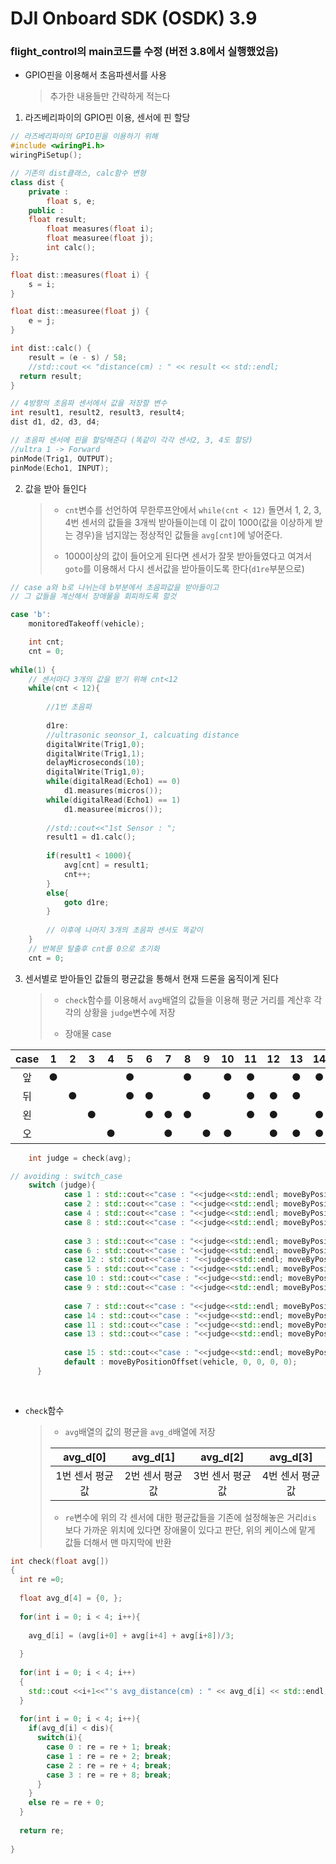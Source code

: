 # DJI Onboard SDK (OSDK) 3.9

###  flight_control의 main코드를 수정 (버전 3.8에서 실행했었음)

- GPIO핀을 이용해서 초음파센서를 사용

  > 추가한 내용들만 간략하게 적는다

1. 라즈베리파이의 GPIO핀 이용, 센서에 핀 할당

```c++
// 라즈베리파이의 GPIO핀을 이용하기 위해
#include <wiringPi.h>
wiringPiSetup();

// 기존의 dist클래스, calc함수 변형
class dist {
	private :
		float s, e;
	public :
    float result;
		float measures(float i);
		float measuree(float j);
		int calc();
};

float dist::measures(float i) {
	s = i;
}

float dist::measuree(float j) {
	e = j;
}

int dist::calc() {
	result = (e - s) / 58;
	//std::cout << "distance(cm) : " << result << std::endl;
  return result;
}

// 4방향의 초음파 센서에서 값을 저장할 변수
int result1, result2, result3, result4;
dist d1, d2, d3, d4;

// 초음파 센서에 핀을 할당해준다 (똑같이 각각 센서2, 3, 4도 할당)
//ultra 1 -> Forward
pinMode(Trig1, OUTPUT);
pinMode(Echo1, INPUT);
```

2. 값을 받아 들인다

   >- ```cnt```변수를 선언하여 무한루프안에서 ```while(cnt < 12)``` 돌면서 1, 2, 3, 4번 센서의 값들을 3개씩 받아들이는데 이 값이 1000(값을 이상하게 받는 경우)을 넘지않는 정상적인 값들을 ```avg[cnt]```에 넣어준다.
   >
   >- 1000이상의 값이 들어오게 된다면 센서가 잘못 받아들였다고 여겨서 ```goto```를 이용해서 다시 센서값을 받아들이도록 한다(```d1re```부분으로)

```c++
// case a와 b로 나뉘는데 b부분에서 초음파값을 받아들이고
// 그 값들을 계산해서 장애물을 회피하도록 할것

case 'b':
	monitoredTakeoff(vehicle);

	int cnt;
    cnt = 0;
    
while(1) {
    // 센서마다 3개의 값을 받기 위해 cnt<12
    while(cnt < 12){
        
        //1번 초음파
        
        d1re:
        //ultrasonic seonsor_1, calcuating distance    
      	digitalWrite(Trig1,0);
      	digitalWrite(Trig1,1);
      	delayMicroseconds(10);
      	digitalWrite(Trig1,0);
      	while(digitalRead(Echo1) == 0)
        	d1.measures(micros());
      	while(digitalRead(Echo1) == 1)
        	d1.measuree(micros());
        
      	//std::cout<<"1st Sensor : ";
      	result1 = d1.calc();
      
      	if(result1 < 1000){
			avg[cnt] = result1;
		  	cnt++;
	  	}
	    else{
		    goto d1re;
	  	}
        
        // 이후에 나머지 3개의 초음파 센서도 똑같이
    }
    // 반복문 탈출후 cnt를 0으로 초기화
    cnt = 0;
```

3. 센서별로 받아들인 값들의 평균값을 통해서 현재 드론을 움직이게 된다

   > - ```check```함수를 이용해서 ```avg```배열의 값들을 이용해 평균 거리를 계산후 각각의 상황을 ```judge```변수에 저장
   >
   > - 장애물 case

| case |  1   |  2   |  3   |  4   |  5   |  6   |  7   |  8   |  9   |  10  |  11  |  12  |  13  |  14  |  15  |
| :--: | :--: | :--: | :--: | :--: | :--: | :--: | :--: | :--: | :--: | :--: | :--: | :--: | :--: | :--: | :--: |
|  앞  |  ●   |      |      |      |  ●   |      |      |  ●   |      |  ●   |  ●   |      |  ●   |  ●   |  ●   |
|  뒤  |      |  ●   |      |      |  ●   |  ●   |      |      |  ●   |      |  ●   |  ●   |  ●   |      |  ●   |
|  왼  |      |      |  ●   |      |      |  ●   |  ●   |  ●   |      |      |  ●   |  ●   |      |  ●   |  ●   |
|  오  |      |      |      |  ●   |      |      |  ●   |      |  ●   |  ●   |      |  ●   |  ●   |  ●   |  ●   |



```c++
    int judge = check(avg);

// avoiding : switch_case
	switch (judge){
            case 1 : std::cout<<"case : "<<judge<<std::endl; moveByPositionOffset(vehicle, -15, 0, 0, 0);     break; //0001
        	case 2 : std::cout<<"case : "<<judge<<std::endl; moveByPositionOffset(vehicle, 15, 0, 0, 0);      break; //0010
       	 	case 4 : std::cout<<"case : "<<judge<<std::endl; moveByPositionOffset(vehicle, 0, 15, 0, 0);      break; //0100
        	case 8 : std::cout<<"case : "<<judge<<std::endl; moveByPositionOffset(vehicle, 0, -15, 0, 0);     break; //1000 
        
        	case 3 : std::cout<<"case : "<<judge<<std::endl; moveByPositionOffset(vehicle, 0, 15, 0, 0);      break; //0011
        	case 6 : std::cout<<"case : "<<judge<<std::endl; moveByPositionOffset(vehicle, 15, 15, 0, 0);      break; //0110
        	case 12 : std::cout<<"case : "<<judge<<std::endl; moveByPositionOffset(vehicle, 15, 0, 0, 0);     break; //1100
        	case 5 : std::cout<<"case : "<<judge<<std::endl; moveByPositionOffset(vehicle, -15, 15, 0, 0);     break; //0101
        	case 10 : std::cout<<"case : "<<judge<<std::endl; moveByPositionOffset(vehicle, 15, -15, 0, 0);    break; //1010
        	case 9 : std::cout<<"case : "<<judge<<std::endl; moveByPositionOffset(vehicle, -15, -15, 0, 0);    break; //1001
        
        	case 7 : std::cout<<"case : "<<judge<<std::endl; moveByPositionOffset(vehicle, 0, 15, 0, 0);     break; //0111
        	case 14 : std::cout<<"case : "<<judge<<std::endl; moveByPositionOffset(vehicle, 15, 0, 0, 0);     break; //1110
        	case 11 : std::cout<<"case : "<<judge<<std::endl; moveByPositionOffset(vehicle, 0, -15, 0, 0);     break; //1011
        	case 13 : std::cout<<"case : "<<judge<<std::endl; moveByPositionOffset(vehicle, -15, 0, 0, 0);    break; //1101
   
        	case 15 : std::cout<<"case : "<<judge<<std::endl; moveByPositionOffset(vehicle, 0, 0, 15, 0);     break; //1111
        	default : moveByPositionOffset(vehicle, 0, 0, 0, 0);
      }
  
    
```

- ```check```함수

  > - ```avg```배열의 값의 평균을 ```avg_d```배열에 저장
  >
  > |    avg_d[0]     |    avg_d[1]     |    avg_d[2]     |    avg_d[3]     |
  > | :-------------: | :-------------: | :-------------: | :-------------: |
  > | 1번 센서 평균값 | 2번 센서 평균값 | 3번 센서 평균값 | 4번 센서 평균값 |
  >
  > - ```re```변수에 위의 각 센서에 대한 평균값들을 기존에 설정해놓은 거리```dis``` 보다 가까운 위치에 있다면 장애물이 있다고 판단, 위의 케이스에 맡게 값들 더해서 맨 마지막에 반환

```c++
int check(float avg[])
{
  int re =0;
  
  float avg_d[4] = {0, };
  
  for(int i = 0; i < 4; i++){
    
    avg_d[i] = (avg[i+0] + avg[i+4] + avg[i+8])/3;
    
  }
  
  for(int i = 0; i < 4; i++)
  {
    std::cout <<i+1<<"'s avg_distance(cm) : " << avg_d[i] << std::endl;
  }
  
  for(int i = 0; i < 4; i++){
    if(avg_d[i] < dis){
      switch(i){
        case 0 : re = re + 1; break;
        case 1 : re = re + 2; break;
        case 2 : re = re + 4; break;
        case 3 : re = re + 8; break;
      }
    }
    else re = re + 0;
  }
  
  return re; 
    
}
```

